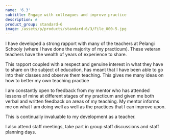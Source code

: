 ```yaml
---
name: '6.3'
subtitle: Engage with colleagues and improve practice
description: #
product_group: standard-6
image: /assets/p/products/standard-6/3/File_000-5.jpg
---
```

I have developed a strong rapport with many of the teachers at Pelangi Schooly (where I have done the majority of my practicum). These veteran teachers have the wealth of years of experience to share.  

This rapport coupled with a respect and genuine interest in what they have to share on the subject of education, has meant that I have been able to go into their classes and observe them teaching.  This gives me many ideas on how to better my own teaching practice

I am constantly open to feedback from my mentor who has attended lessons of mine at different stages of my practicum and given me both verbal and written feedback on areas of my teaching.  My mentor informs me on what I am doing well as well as the practices  that I can improve upon.

This is continually invaluable to my development as a teacher.

I also attend staff meetings, take part in group staff discussions and staff planning days.
